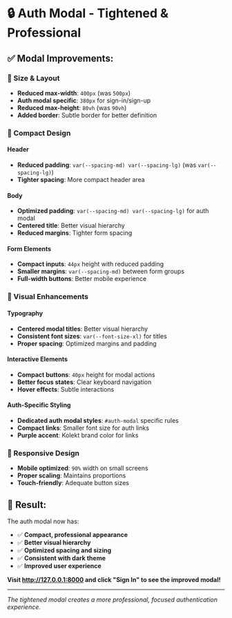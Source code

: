 # 🔒 Auth Modal - Tightened & Professional

## ✅ **Modal Improvements:**

### **📏 Size & Layout**
- **Reduced max-width**: `400px` (was `500px`)
- **Auth modal specific**: `380px` for sign-in/sign-up
- **Reduced max-height**: `80vh` (was `90vh`)
- **Added border**: Subtle border for better definition

### **🎯 Compact Design**

#### **Header**
- **Reduced padding**: `var(--spacing-md) var(--spacing-lg)` (was `var(--spacing-lg)`)
- **Tighter spacing**: More compact header area

#### **Body**
- **Optimized padding**: `var(--spacing-md) var(--spacing-lg)` for auth modal
- **Centered title**: Better visual hierarchy
- **Reduced margins**: Tighter form spacing

#### **Form Elements**
- **Compact inputs**: `44px` height with reduced padding
- **Smaller margins**: `var(--spacing-md)` between form groups
- **Full-width buttons**: Better mobile experience

### **🎨 Visual Enhancements**

#### **Typography**
- **Centered modal titles**: Better visual hierarchy
- **Consistent font sizes**: `var(--font-size-xl)` for titles
- **Proper spacing**: Optimized margins and padding

#### **Interactive Elements**
- **Compact buttons**: `40px` height for modal actions
- **Better focus states**: Clear keyboard navigation
- **Hover effects**: Subtle interactions

#### **Auth-Specific Styling**
- **Dedicated auth modal styles**: `#auth-modal` specific rules
- **Compact links**: Smaller font size for auth links
- **Purple accent**: Kolekt brand color for links

### **📱 Responsive Design**
- **Mobile optimized**: `90%` width on small screens
- **Proper scaling**: Maintains proportions
- **Touch-friendly**: Adequate button sizes

## 🚀 **Result:**

The auth modal now has:
- ✅ **Compact, professional appearance**
- ✅ **Better visual hierarchy**
- ✅ **Optimized spacing and sizing**
- ✅ **Consistent with dark theme**
- ✅ **Improved user experience**

**Visit http://127.0.0.1:8000 and click "Sign In" to see the improved modal!**

---

*The tightened modal creates a more professional, focused authentication experience.*
